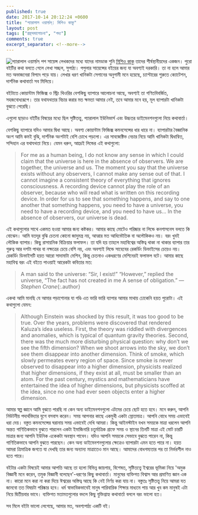 ```yaml
---
published: true
date: 2017-10-14 20:12:24 +0600
title: "প্যারালাল ওয়ার্ল্ডস্: মিশিও কাকু"
layout: post
tags: ["গ্রন্থসমালোচনা", "গদ্য"]
comments: true
excerpt_separator: <!--more-->
---
```

![প্যারালাল ওয়ার্ল্ডস্](https://images.gr-assets.com/books/1435244003l/33418.jpg) পপ সায়েন্স লেখকদের মধ্যে যাদের নামডাক শুনি [মিশিও কাকু](https://www.goodreads.com/author/show/18800.Michio_Kaku) তাদের শীর্ষস্থানীয়দের একজন। পুরো বইটির কথা বলতে গেলে লেখা সচ্ছল, সুপাঠ্য। পপুলার সায়েন্সের বইয়ের জন্য যা অবশ্যই দরকারি। তা না হলে আমার মত অভাজনেরা বিপদে পড়ে যায়। লেখার ধরণ খানিকটা সেগানের অনুগামী মনে হয়েছে, চ্যাপ্টারের শুরুতে ক্যোটেশন, দার্শনিক কথাবার্তা সব মিলিয়ে।

বইটাতে কোয়ান্টাম ফিজিক্স ও স্ট্রিং থিওরির বেশকিছু ব্যাপারে আলোচনা আছে, অবশ্যই তা গণিতবিবর্জিত, সহজবোধ্যরূপে। তার যথাযথতার বিচার করার মত ক্ষমতা আমার নেই, তবে আমার মনে হয়, মূল ব্যাপারটা খানিকটা বুঝতে পেরেছি।

এগুলো ছাড়াও বইটির বিষয়ের মধ্যে ছিল সৃষ্টিতত্ত্ব, প্যারালাল ইউনিভার্স এবং উচ্চতর ডাইমেনশনগুলো নিয়ে কথাবার্তা।
<!--more-->
বেশকিছু ব্যাপারে যদিও আমার দ্বিধা আছে। অবশ্য কোয়ান্টাম ফিজিক্স কমনসেন্সের ধার ধারে না। ব্যাপারটার বৈজ্ঞানিক অংশ আমি কমই বুঝি, দার্শনিক অংশটাই বেশি চোখে পড়লো। এর সাবজেক্টিভ নেচার নিয়ে আমি খানিকটা দ্বিধান্বিত, সন্দিহান এর যথাযথতা নিয়ে। যেমন ধরুন, আদ্রেই লিন্ডের এই কথাগুলো:

> For me as a human being, I do not know any sense in which I could claim that the universe is here in the absence of observers. We are together, the universe and us. The moment you say that the universe exists without any observers, I cannot make any sense out of that. I cannot imagine a consistent theory of everything that ignores consciousness. A recording device cannot play the role of an observer, because who will read what is written on this recording device. In order for us to see that something happens, and say to one another that something happens, you need to have a universe, you need to have a recording device, and you need to have us... In the absence of observers, our universe is dead.

এই কথাগুলোর সাথে একমত হওয়া আমার জন্য কষ্টকর। আমার কাছে মোটেও পরিষ্কার না লিন্ডে কনশাসনেস বলতে কি বোঝেন। আমি যতদূর বুঝি চেতনা কোনো জাদুমন্ত্র নয়, আত্মার মত আধিভৌতিক বা অলৌকিকও নয়। বরং খুবই লৌকিক ব্যাপার। কিছু রাসায়নিক বিক্রিয়ার ফলাফল। তা যদি হয় তাহলে মহাবিশ্বের অস্তিত্ব থাকা না থাকার ব্যাপার তার গুরুত্ব আর দশটা পাথর বা নক্ষত্রের চেয়ে বেশি নয়, এবং অবশ্যই লিন্ডে সাহেবের রেকর্ডিং ডিভাইসের চেয়েও নয়। রেকর্ডিং ডিভাইসটি হয়ত আরো সাদামাটা মেশিন, কিন্তু চেতনাও একধরণের মেশিনেরই ফলাফল বটে। আমার কাছে মহাবিশ্ব বরং এই বইতে পাওয়াই আরেকটা কবিতার মত:

> A man said to the universe:
> “Sir, I exist!”
> “However,” replied the universe,
> “The fact has not created in me
> A sense of obligation.” *— Stephen Crane*{:.author}

একথা আমি মানছি যে আমার পড়াশোনার যা গণ্ডি এত ভারি ভারি ব্যাপার আমার মাথায় ঢোকেনি হয়ত পুরোটা। এই কথাগুলো যেমন:

> Although Einstein was shocked by this result, it was too good to be true. Over the years, problems were discovered that rendered Kaluza’s idea useless. First, the theory was riddled with divergences and anomalies, which is typical of quantum gravity theories. Second, there was the much more disturbing physical question: why don’t we see the fifth dimension? When we shoot arrows into the sky, we don’t see them disappear into another dimension. Think of smoke, which slowly permeates every region of space. Since smoke is never observed to disappear into a higher dimension, physicists realized that higher dimensions, if they exist at all, must be smaller than an atom. For the past century, mystics and mathematicians have entertained the idea of higher dimensions, but physicists scoffed at the idea, since no one had ever seen objects enter a higher dimension.

আমার স্বল্প জ্ঞানে আমি বুঝতে পারছি না কেন অন্য ডাইমেনশনগুলো এটমের চেয়ে ছোট হতে হবে। মনে করুন, আপনি নিউটনীয় পদার্থবিদ্যার যুগে বসবাস করেন। সময় আপনার কাছে একমুখী একটা স্রোতমাত্র। আপনি বোধে সময় এভাবেই ধরা দেয়। বস্তুত কমনসেন্সের ঘরানায় সময় এভাবেই দেখি আমরা। কিন্তু আইনস্টাইন যখন সময়কে মাত্রা ধরলেন আপনি অন্তত গাণিতিকভাবে বুঝতে পারলেন একটা ইমাজিনারি চতুর্মাত্রিক গ্রাফে সময় ও স্থানের তিনটি মাত্রা এই মোট চারটি মাত্রার জন্য আপনি ইউনিক একেকটা অবস্থান পাবেন। যদিও আপনি সময়কে সেভাবে বুঝতে পারেন না, কিন্তু গাণিতিকভাবে আপনি বুঝতে পারছেন। কেন অন্য ডাইমেনশনগুলোর ক্ষেত্রেও ব্যাপারটা এমন হতে পারে না। হয়ত আমরা ত্রিমাত্রিক জগতে যা দেখছি তার জন্য অন্যান্য মাত্রাতেও মান আছে। আমাদের বোধগম্যতার পর তা নির্ভরশীল নাও হতে পারে।

বইটার একটা বিষয়েই আমার আপত্তি আছে তা হলো বিভিন্ন জায়গায়, বিশেষত, সৃষ্টিতত্ত্বে ইশ্বরের ভূমিকা নিয়ে 'অমুক বিজ্ঞানী মনে করেন, তমুক বিজ্ঞানী বলেছেন'-ধরণের কিছু কথাবার্তা। মানুষের ব্যক্তিগত বিশ্বাস আর প্রমাণিত জ্ঞান এক না। কারো মনে করা না করা দিয়ে ঈশ্বরের অস্তিত্ব আছে কি নেই নির্ণয় করা যায় না। বস্তুতঃ সৃষ্টিতত্ত্ব নিয়ে আমরা যত জানবো তত বিষয়টা পরিষ্কার হবে। ধর্ম স্বাভাবিকভাবেই মানুষ পারিবারিক শিক্ষার মাধ্যমে পায় আর খুব কম মানুষই এটা নিয়ে দ্বিতীয়বার ভাবে। ব্যক্তিগত মতামতগুলোর বদলে কিছু যুক্তিগ্রাহ্য কথাবার্তা বললে বরং ভালো হত।

সব মিলে বইটা ভালো লেগেছে, আমার মত, অবশ্যপাঠ্য একটি বই।
